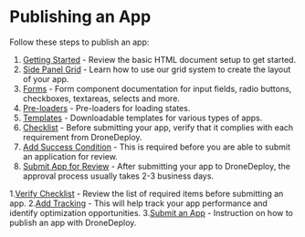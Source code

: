 # Publishing an App

Follow these steps to publish an app:

1. [Getting Started](/publishing_app.md) - Review the basic HTML document setup to get started.
2. [Side Panel Grid](/grid.md) - Learn how to use our grid system to create the layout of your app.
3. [Forms](/components-draft/forms.md) - Form component documentation for input fields, radio buttons, checkboxes, textareas, selects and more.
4. [Pre-loaders](/preloader.md) - Pre-loaders for loading states.
5. [Templates](/template.md) - Downloadable templates for various types of apps.
6. [Checklist](/checklist.md) - Before submitting your app, verify that it complies with each requirement from DroneDeploy.
7. [Add Success Condition](/success-condition.md) - This is required before you are able to submit an application for review.    
8. [Submit App for Review](/publishing.md) - After submitting your app to DroneDeploy, the approval process usually takes 2-3 business days.

1.[Verify Checklist](/checklist.md) - Review the list of required items before submitting an app.
2.[Add Tracking](/success-condition.md) - This will help track your app performance and identify optimization opportunities.
3.[Submit an App](/publishing.md) - Instruction on how to publish an app with DroneDeploy. 
